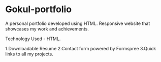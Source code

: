# Gokul-portfolio
A personal portfolio developed using HTML. Responsive website that showcases my work and achievements.

Technology Used - HTML.

1.Downloadable Resume
2.Contact form powered by Formspree
3.Quick links to all my projects.
